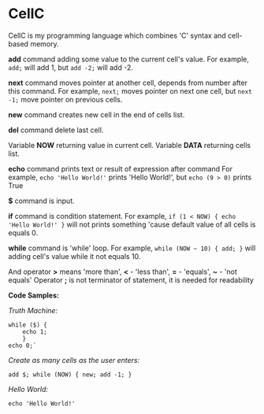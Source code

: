 # CellC

CellC is my programming language which combines 'C' syntax and cell-based memory. 

**add** command adding some value to the current cell's value.
For example, `add;` will add 1, but `add -2;` will add -2.

**next** command moves pointer at another cell, depends from number after this command.
For example, `next;` moves pointer on next one cell, but `next -1;` move pointer on previous cells.

**new** command creates new cell in the end of cells list.

**del** command delete last cell.

Variable **NOW** returning value in current cell.
Variable **DATA** returning cells list.

**echo** command prints text or result of expression after command
For example, `echo 'Hello World!'` prints 'Hello World!', but `echo (9 > 0)` prints True

**$** command is input.

**if** command is condition statement.
For example, `if (1 < NOW) {
               echo 'Hello World!'
              }` will not prints something 'cause default value of all cells is equals 0.
              
**while** command is 'while' loop.
For example, `while (NOW ~ 10) {
                add;
                }` will adding cell's value while it not equals 10.
                
And operator **>** means 'more than', **<** - 'less than', **=** - 'equals', **~** - 'not equals'
	Operator **;** is not terminator of statement, it is needed for readability

__Code Samples:__

_Truth Machine:_
 
	while ($) {
		echo 1;
		}
	echo 0;`
  
_Create as many cells as the user enters:_

  `add $;
  while (NOW) {
	   new;
	   add -1;
  }`
  
_Hello World:_

  `echo 'Hello World!'`

